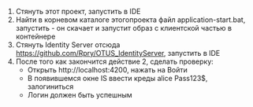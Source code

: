 1. Стянуть этот проект, запустить в IDE
2. Найти в корневом каталоге этогопроекта файл application-start.bat, запустить - он скачает и запустит образ с клиентской частью в контейнере
3. Стянуть Identity Server отсюда https://github.com/Rpry/OTUS_IdentityServer, запустить в IDE
4. После того как закончится действие 2, сделать проверку:
   - Открыть http://localhost:4200, нажать на Войти
   - В появившемся окне IS ввести креды alice Pass123$, залогиниться
   - Логин  должен быть успешным
